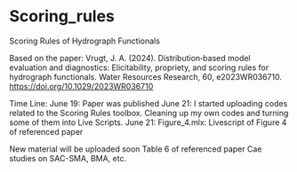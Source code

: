 # Scoring_rules
Scoring Rules of Hydrograph Functionals

Based on the paper:
Vrugt, J. A. (2024). Distribution‐based model evaluation and diagnostics: Elicitability, propriety, and scoring rules for hydrograph functionals. Water Resources Research, 60,
e2023WR036710. https://doi.org/10.1029/2023WR036710

Time Line:
June 19: Paper was published
June 21: I started uploading codes related to the Scoring Rules toolbox. Cleaning up my own codes and turning some of them into Live Scripts. 
June 21: Figure_4.mlx: Livescript of Figure 4 of referenced paper

New material will be uploaded soon
Table 6 of referenced paper
Cae studies on SAC-SMA, BMA, etc.

